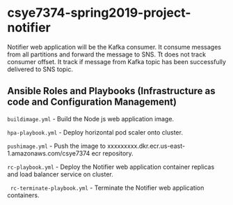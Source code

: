 # csye7374-spring2019-project-notifier

Notifier web application will be the Kafka consumer. It consume messages from all partitions and forward the message to SNS. Tt does not track consumer offset. It track if message from Kafka topic has been successfully delivered to SNS topic.

## Ansible Roles and Playbooks (Infrastructure as code and Configuration Management)

``` buildimage.yml ``` - Build the Node js web application image.

``` hpa-playbook.yml ``` - Deploy horizontal pod scaler onto cluster.

``` pushimage.yml ``` - Push the image to xxxxxxxxx.dkr.ecr.us-east-1.amazonaws.com/csye7374 ecr repository.

``` rc-playbook.yml ``` - Deploy the Notifier web application container replicas and load balancer service on cluster.

``` rc-terminate-playbook.yml``` - Terminate the Notifier web application containers.
